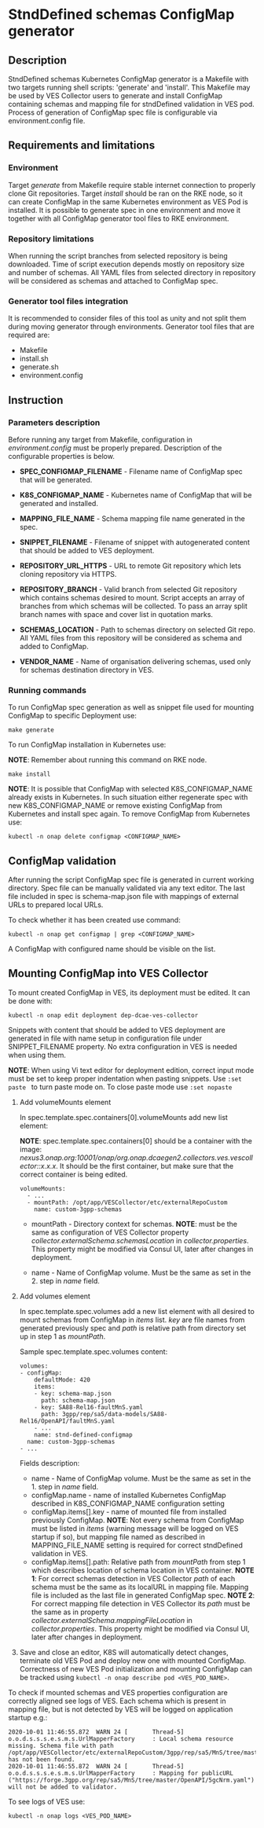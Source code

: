 StndDefined schemas ConfigMap generator
=======================================

## Description
StndDefined schemas Kubernetes ConfigMap generator is a Makefile with two targets running shell scripts: 'generate' and
'install'. This Makefile may be used by VES Collector users to generate and install ConfigMap containing schemas
and mapping file for stndDefined validation in VES pod. Process of generation of ConfigMap spec file is
configurable via environment.config file.

## Requirements and limitations

### Environment
Target *generate* from Makefile require stable internet connection to properly clone Git repositories.
Target *install* should be ran on the RKE node, so it can create ConfigMap in the same Kubernetes environment as VES Pod
is installed. It is possible to generate spec in one environment and move it together with all ConfigMap generator tool
files to RKE environment.

### Repository limitations
When running the script branches from selected repository is being downloaded. Time of script execution depends mostly
on repository size and number of schemas. All YAML files from selected directory in repository will be considered as
schemas and attached to ConfigMap spec.

### Generator tool files integration
It is recommended to consider files of this tool as unity and not split them during moving generator through
environments. Generator tool files that are required are:
- Makefile
- install.sh
- generate.sh
- environment.config

## Instruction

### Parameters description
Before running any target from Makefile, configuration in *environment.config* must be properly prepared. Description of
the configurable properties is below.

- **SPEC_CONFIGMAP_FILENAME** - Filename name of ConfigMap spec that will be generated.
- **K8S_CONFIGMAP_NAME** - Kubernetes name of ConfigMap that will be generated and installed.
- **MAPPING_FILE_NAME** - Schema mapping file name generated in the spec.
- **SNIPPET_FILENAME** - Filename of snippet with autogenerated content that should be added to VES deployment.

- **REPOSITORY_URL_HTTPS** - URL to remote Git repository which lets cloning repository via HTTPS.
- **REPOSITORY_BRANCH** - Valid branch from selected Git repository which contains schemas desired to mount. Script
accepts an array of branches from which schemas will be collected. To pass an array split branch names with space and
cover list in quotation marks.
- **SCHEMAS_LOCATION** - Path to schemas directory on selected Git repo. All YAML files from this repository will be
considered as schema and added to ConfigMap.

- **VENDOR_NAME** - Name of organisation delivering schemas, used only for schemas destination directory in VES.

### Running commands

To run ConfigMap spec generation as well as snippet file used for mounting ConfigMap to specific Deployment use:

```
make generate
```

To run ConfigMap installation in Kubernetes use:

**NOTE**: Remember about running this command on RKE node.

```
make install
```

**NOTE**: It is possible that ConfigMap with selected K8S_CONFIGMAP_NAME already exists in Kubernetes. In such situation
either regenerate spec with new K8S_CONFIGMAP_NAME or remove existing ConfigMap from Kubernetes and install spec again.
To remove ConfigMap from Kubernetes use:
```
kubectl -n onap delete configmap <CONFIGMAP_NAME>
```

## ConfigMap validation
After running the script ConfigMap spec file is generated in current working directory.
Spec file can be manually validated via any text editor. The last file included in spec is schema-map.json file with
mappings of external URLs to prepared local URLs.

To check whether it has been created use command:

```
kubectl -n onap get configmap | grep <CONFIGMAP_NAME>
```

A ConfigMap with configured name should be visible on the list.

## Mounting ConfigMap into VES Collector

To mount created ConfigMap in VES, its deployment must be edited. It can be done with:
```
kubectl -n onap edit deployment dep-dcae-ves-collector
```

Snippets with content that should be added to VES deployment are generated in file with name setup in configuration file
under SNIPPET_FILENAME property. No extra configuration in VES is needed when using them.

**NOTE**: When using Vi text editor for deployment edition, correct input mode must be set to keep proper indentation
when pasting snippets. Use ``:set paste `` to turn paste mode on. To close paste mode use ``:set nopaste`` 

1. Add volumeMounts element

    In spec.template.spec.containers[0].volumeMounts add new list element:

    **NOTE**: spec.template.spec.containers[0] should be a container with the image:
        *nexus3.onap.org:10001/onap/org.onap.dcaegen2.collectors.ves.vescollector::x.x.x*.
        It should be the first container, but make sure that the correct container is being edited.

    ```
    volumeMounts:
      - ...
      - mountPath: /opt/app/VESCollector/etc/externalRepoCustom
        name: custom-3gpp-schemas
    ```

    - mountPath - Directory context for schemas. **NOTE**: must be the same as configuration of VES Collector property
    *collector.externalSchema.schemasLocation* in *collector.properties*. This property might be modified via Consul UI,
    later after changes in deployment.

   - name - Name of ConfigMap volume. Must be the same as set in the 2. step in *name* field.

2. Add volumes element

    In spec.template.spec.volumes add a new list element with all desired to mount schemas from ConfigMap in
    *items* list. *key* are file names from generated previously spec and *path* is relative path from directory set up
    in step 1 as *mountPath*.

    Sample spec.template.spec.volumes content:

    ```
    volumes:
    - configMap:
        defaultMode: 420
        items:
        - key: schema-map.json
          path: schema-map.json
        - key: SA88-Rel16-faultMnS.yaml
          path: 3gpp/rep/sa5/data-models/SA88-Rel16/OpenAPI/faultMnS.yaml
        - ...
        name: stnd-defined-configmap
      name: custom-3gpp-schemas
    - ...
    ```
   Fields description:
   - name - Name of ConfigMap volume. Must be the same as set in the 1. step in *name* field.
   - configMap.name - name of installed Kubernetes ConfigMap described in K8S_CONFIGMAP_NAME configuration setting
   - configMap.items[].key - name of mounted file from installed previously ConfigMap.
   **NOTE**: Not every schema from ConfigMap must be listed in *items* (warning message will be logged on VES startup if
   so), but mapping file named as described in MAPPING_FILE_NAME setting is required for correct stndDefined validation
   in VES.
   - configMap.items[].path: Relative path from *mountPath* from step 1 which describes location of schema location in
   VES container.
   **NOTE 1**: For correct schemas detection in VES Collector *path* of each schema must be the same as its localURL in
   mapping file. Mapping file is included as the last file in generated ConfigMap spec.
   **NOTE 2**: For correct mapping file detection in VES Collector its *path* must be the same as in property
   *collector.externalSchema.mappingFileLocation* in *collector.properties*. This property might be modified via Consul
    UI, later after changes in deployment.

3. Save and close an editor, K8S will automatically detect changes, terminate old VES Pod and deploy new one with
mounted ConfigMap. Correctness of new VES Pod initialization and mounting ConfigMap can be tracked using
`kubectl -n onap describe pod <VES_POD_NAME>`.

To check if mounted schemas and VES properties configuration are correctly aligned see logs of VES. Each schema which is
present in mapping file, but is not detected by VES will be logged on application startup e.g.:
```
2020-10-01 11:46:55.872  WARN 24 [       Thread-5] o.o.d.s.s.s.e.s.m.s.UrlMapperFactory     : Local schema resource missing. Schema file with path /opt/app/VESCollector/etc/externalRepoCustom/3gpp/rep/sa5/MnS/tree/master/OpenAPI/5gcNrm.yaml has not been found.
2020-10-01 11:46:55.872  WARN 24 [       Thread-5] o.o.d.s.s.s.e.s.m.s.UrlMapperFactory     : Mapping for publicURL ("https://forge.3gpp.org/rep/sa5/MnS/tree/master/OpenAPI/5gcNrm.yaml") will not be added to validator.
```

To see logs of VES use:
```
kubectl -n onap logs <VES_POD_NAME>
```
